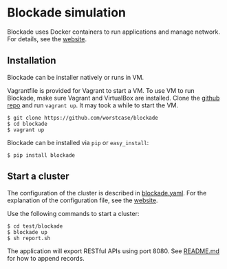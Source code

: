 #  Blockade simulation

Blockade uses Docker containers to run applications and manage network. For details, see the [website](http://blockade.readthedocs.io/).

## Installation

Blockade can be installer natively or runs in VM.

Vagrantfile is provided for Vagrant to start a VM. To use VM to run Blockade, make sure Vagrant and VirtualBox are installed. Clone the [github repo](https://github.com/worstcase/blockade) and run `vagrant up`. It may took a while to start the VM.

    $ git clone https://github.com/worstcase/blockade
    $ cd blockade
    $ vagrant up

Blockade can be installed via `pip` or `easy_install`:

    $ pip install blockade

## Start a cluster

The configuration of the cluster is described in [blockade.yaml](../test/blockade/blockade.yaml). For the explanation of the configuration file, see the [website](http://blockade.readthedocs.io/en/latest/config.html#config).

Use the following commands to start a cluster:

    $ cd test/blockade
    $ blockade up
    $ sh report.sh

The application will export RESTful APIs using port 8080. See [README.md](../README.md) for how to append records.